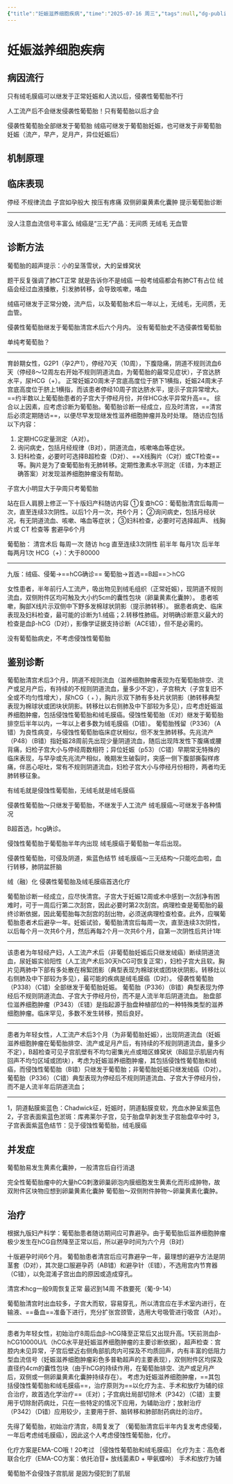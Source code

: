 ```yaml
---
{"title":"妊娠滋养细胞疾病","time":"2025-07-16 周三","tags":null,"dg-publish":true,"permalink":"/200 学习/215 妇产科学/第28章 妊娠滋养细胞疾病/妊娠滋养细胞疾病/","dgPassFrontmatter":true,"created":"2025-07-16T16:13:10.000+08:00","updated":"2025-07-19T15:39:04.000+08:00"}
---
```


# 妊娠滋养细胞疾病
## 病因流行
只有绒毛膜癌可以继发于正常妊娠和人流以后，侵袭性葡萄胎不行

人工流产后不会继发侵袭性葡萄胎！只有葡萄胎以后才会

侵袭性葡萄胎全部继发于葡萄胎
绒癌可继发于葡萄胎妊娠，也可继发于非葡萄胎妊娠（流产，早产，足月产，异位妊娠后）
## 机制原理
## 临床表现
停经 不规律流血 子宫如孕般大 按压有疼痛 双侧卵巢黄素化囊肿 提示葡萄胎诊断
***
没人注意血流信号丰富么  绒癌是“三无”产品：无间质 无绒毛 无血管
## 诊断方法
葡萄胎的超声提示：小的呈落雪状，大的呈蜂窝状

题干反复强调了肺CT正常 就是告诉你不是绒癌 一般考绒癌都会有肺CT有占位
绒癌会经过血液播散，引发肺转移，会导致咳嗽，咯血

绒癌可继发于正常分娩，流产后，以及葡萄胎术后一年以上，无绒毛，无间质，无血管。

侵袭性葡萄胎继发于葡萄胎清宫术后六个月内。
没有葡萄胎史不选侵袭性葡萄胎

单纯考葡萄胎？
***
育龄期女性，G2P1（孕2产1），停经70天（10周），下腹隐痛，阴道不规则流血6天（停经8～12周左右开始不规则阴道流血，为葡萄胎的最常见症状），子宫达脐水平，尿HCG（+）。
正常妊娠20周末子宫底高度位于脐下1横指，妊娠24周末子宫底高度位于脐上1横指，而该患者停经10周子宫达脐水平，提示子宫异常增大。==约半数以上葡萄胎患者的子宫大于停经月份，并伴HCG水平异常升高==。
综合以上因素，应考虑诊断为葡萄胎。葡萄胎诊断一经成立，应及时清宫，==清宫后必须定期随访==，以便尽早发现继发性滋养细胞肿瘤并及时处理。
随访应包括以下内容：
1. 定期HCG定量测定（A对）。
2. 询问病史，包括月经规律（B对），阴道流血，咳嗽咯血等症状。
3. 妇科检查，必要时可选择B超检查（D对）、==X线胸片（C对）或CT检查==等。胸片是为了查葡萄胎有无肺转移。定期性激素水平测定（E错，为本题正确答案）对发现滋养细胞肿瘤没有帮助。

子宫大小明显大于孕周只考葡萄胎

站在巨人肩膀上修正一下十版妇产科随访内容
①复查hCG：葡萄胎清宫后每周一次，直至连续3次阴性。以后1个月一次，共6个月；
②询问病史，包括月经状况，有无阴道流血、咳嗽、咯血等症状；
③妇科检查，必要时可选择超声、 线胸片或 CT 检查等
套避孕6个月

葡萄胎：
清宫术后  每周一次   随访   hcg
直至连续3次阴性
 前半年 每月1次
 后半年每两月1次
HCG（+）：大于80000
***
九版：绒癌、侵葡→==hCG确诊==
葡萄胎→首选==B超==＞hCG

女性患者，半年前行人工流产，吸出物见到绒毛组织（正常妊娠），现阴道不规则流血，双侧附件区均可触及大小约5cm的囊性包块（卵巢黄素化囊肿）。
患者咳嗽，胸部X线片示双侧中下野多发棉球状阴影（提示肺转移）。
据患者病史、临床表现及妇科检查，最可能的诊断为1.绒癌；2.转移性肺癌。对明确诊断意义最大的检查是血β-hCG（D对），影像学证据支持诊断（ACE错），但不是必需的。

没有葡萄胎病史，不考虑侵蚀性葡萄胎
## 鉴别诊断
葡萄胎清宫术后3个月，阴道不规则流血（滋养细胞肿瘤表现为在葡萄胎排空、流产或足月产后，有持续的不规则阴道流血，量多少不定），子宫稍大（子宫复旧不全或不均匀性增大），尿hCG（﹢），胸片示双下肺有多处片状阴影（肺转移典型表现为棉球状或团块状阴影。转移灶以右侧肺及中下部较为多见），应考虑妊娠滋养细胞肿瘤，包括侵蚀性葡萄胎和绒毛膜癌。侵蚀性葡萄胎（E对）继发于葡萄胎排空后半年以内，一年以上者多数为绒毛膜癌（D错）。
葡萄胎残留（P336）（A错）为良性病变，与侵蚀性葡萄胎临床症状相似，但不发生肺转移。先兆流产（P48）（B错）指妊娠28周前先出现少量阴道流血，随后出现阵发性下腹痛或腰背痛，妇检子宫大小与停经周数相符；异位妊娠（p53）（C错）早期常无特殊的临床表现，与早孕或先兆流产相似，晚期发生破裂时，突感一侧下腹部撕裂样疼痛，伴恶心呕吐，常有不规则阴道流血，妇检子宫大小与停经月份相符，两者均无肺转移征象。

有绒毛就是侵蚀性葡萄胎，无绒毛就是绒毛膜癌

侵袭性葡萄胎～只继发于葡萄胎，不继发于人工流产
绒毛膜癌～可继发于各种情况

B超首选，hcg确诊。

侵蚀性葡萄胎于葡萄胎半年内出现
绒毛膜癌于葡萄胎一年后出现。

侵袭性葡萄胎，可侵及阴道，紫蓝色结节
绒毛膜癌～三无结构～只能吃血啦，血行转移，肺阴盆肝脑

绒（融）化 
侵袭性葡萄胎及绒毛膜癌首选化疗

葡萄胎诊断一经成立，应尽快清宫。子宫大于妊娠12周或术中感到一次刮净有困难时，可于一周后行第二次刮宫，因此必要时第2次刮宫。病理检查是葡萄胎的最终诊断依据，因此葡萄胎每次刮宫的刮出物，必须送病理检查检查。此外，应嘱葡萄胎患者术后避孕一年。妊娠试验，葡萄胎清宫后每周一次，直至连续3次阴性，以后每个月一次共6个月，然后再每2个月一次共6个月，自第一次阴性后共计1年
***
该患者为年轻经产妇，人工流产术后（非葡萄胎妊娠后只继发绒癌）断续阴道流血，尿妊娠实验阳性（人工流产术后30天hCG可恢复正常），妇检子宫大且软。胸片见两肺中下部有多处散在棉絮团影（典型表现为棉球状或团块状阴影。转移灶以右侧肺及中下部较为多见），最可能的疾病是绒毛膜癌（D对）。
侵袭性葡萄胎（P338）（C错）全部继发于葡萄胎妊娠。
葡萄胎（P336）（B错）典型表现为停经后不规则阴道流血、子宫大于停经月份，而不是人流半年后阴道流血。
胎盘部位滋养细胞肿瘤（P343）（E错）是指起源于胎盘种植部位的一种特殊类型的滋养细胞肿瘤。临床罕见，多数不发生转移，预后良好。
***
患者为年轻女性，人工流产术后3个月（为非葡萄胎妊娠），出现阴道流血（妊娠滋养细胞肿瘤在葡萄胎排空、流产或足月产后，有持续的不规则阴道流血，量多少不定），B超检查可见子宫肌壁有不均匀密集光点或暗区蜂窝状（B超显示肌层内有回声不均匀区域或团块），考虑为妊娠滋养细胞肿瘤，其包括侵蚀性葡萄胎和绒癌，而侵蚀性葡萄胎（B错）只继发于葡萄胎；非葡萄胎妊娠只继发绒癌（D对）。
葡萄胎（P336）（C错）典型表现为停经后不规则阴道流血、子宫大于停经月份，而不是人流半年后阴道流血；

---
1，阴道黏膜紫蓝色：Chadwick征，妊娠时，阴道黏膜变软，充血水肿呈紫蓝色
2，子宫表面紫蓝色淤斑：库弗莱尔子宫，见于胎盘早剥发生子宫胎盘卒中时
3，子宫表面紫蓝色结节：见于侵蚀性葡萄胎，绒毛膜癌
## 并发症
葡萄胎易发生黄素化囊肿，一般清宫后自行消退

完全性葡萄胎瘤中的大量hCG刺激卵巢卵泡内膜细胞发生黄素化而形成肿物，故双附件区块物应想到卵巢黄素化囊肿
葡萄胎～双侧附件肿物～卵巢黄素化囊肿。
## 治疗
根据九版妇产科学：葡萄胎患者随访期间应可靠避孕。由于葡萄胎后滋养细胞肿瘤极少发生在hCG自然降至正常以后，所以避孕时间为六个月（B对）

十版避孕时间6个月。
葡萄胎患者清宫后应可靠避孕一年，最理想的避孕方法是阴茎套（D对），其次是口服避孕药（AB错）和避孕针（E错），不选用宫内节育器（C错），以免混淆子宫出血的原因或造成穿孔。

清宫术hcg一般9周恢复正常 最迟到14周
不救要死（葡-9-14）

葡萄胎清宫时出血较多，子宫大而软，容易穿孔，所以清宫应在手术室内进行，在输液、==备血==准备下进行，充分扩张宫颈管，选用大号吸管进行吸宫（A对）。
***
患者为年轻女性，初始治疗8周后血β-hCG降至正常后又出现升高。1天前测血β-hCG10000U/L（hCG水平是妊娠滋养细胞肿瘤的主要诊断依据），超声检查：宫腔内未见异常，子宫后壁近右侧角部肌肉内可探及不均质回声，内有丰富的低阻力型血流信号（妊娠滋养细胞肿瘤彩色多普勒超声的主要表现），双侧附件区均探及直径约4cm的囊性包块（由于hCG的持续作用，在葡萄胎排空、流产或足月产后，双侧或一侧卵巢黄素化囊肿持续存在）。
考虑为妊娠滋养细胞肿瘤，==其包括侵蚀性葡萄胎和绒毛膜癌==，治疗原则为==以化疗为主、手术和放疗为辅的综合治疗，故首选化学治疗==（E对）；子宫病灶局部切除术（P342）（C错）主要用于切除耐药病灶，只在一些特定的情况下应用，为辅助治疗；放射治疗（P342）（D错）应用较少，主要用于肝、脑转移和肺部耐药病灶的治疗。

先得了葡萄胎，初始治疗清宫，8周复发了
（葡萄胎清宫后半年内复发考虑侵葡，一年后考虑绒毛膜癌），因此这个人考虑侵蚀性葡萄胎，化疗。

化疗方案是EMA-CO哦！20考过
［侵蚀性葡萄胎和绒毛膜癌］
化疗为主：高危者联合化疗（EMA-CO方案：依托泊苷+ 放线菌素D + 甲氨蝶呤）
手术和放疗为辅

葡萄胎不会侵蚀子宫肌层
是因为侵犯到了肌层






































































































































































































































































































































































































































